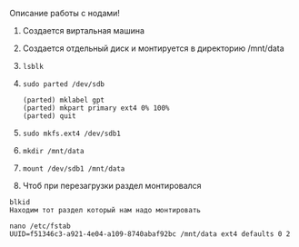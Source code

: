 Описание работы с нодами!

1. Создается виртальная машина
2. Создается отдельный диск и монтируется в директорию /mnt/data
3. ```lsblk```
4. ```sudo parted /dev/sdb```

       (parted) mklabel gpt
       (parted) mkpart primary ext4 0% 100%
       (parted) quit

5. ```sudo mkfs.ext4 /dev/sdb1```
6. ```mkdir /mnt/data```
7. ```mount /dev/sdb1 /mnt/data```
8. Чтоб при перезагрузки раздел монтировался 
```
blkid 
Находим тот раздел который нам надо монтировать

nano /etc/fstab
UUID=f51346c3-a921-4e04-a109-8740abaf92bc /mnt/data ext4 defaults 0 2
```